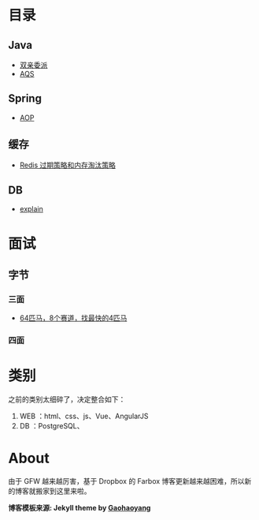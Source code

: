 # 目录

## Java

* [双亲委派](http://linyongchao.github.io/2021/03/25/java-classloader/)
* [AQS](http://linyongchao.github.io/2021/04/06/java-aqs/)

## Spring

* [AOP](http://linyongchao.github.io/2021/03/21/spring-aop/)

## 缓存

* [Redis 过期策略和内存淘汰策略](http://linyongchao.github.io/2020/04/09/redis-expire/)

## DB

* [explain](http://linyongchao.github.io/2021/08/28/mysql-explain/)

# 面试

## 字节

### 三面

* [64匹马，8个赛道，找最快的4匹马](http://linyongchao.github.io/2021/06/17/algorithm-horse/)

### 四面

# 类别

之前的类别太细碎了，决定整合如下：

1. WEB ：html、css、js、Vue、AngularJS
2. DB ：PostgreSQL、

# About

由于 GFW 越来越厉害，基于 Dropbox 的 Farbox 博客更新越来越困难，所以新的博客就搬家到这里来啦。

**博客模板来源:  Jekyll theme by [Gaohaoyang](https://github.com/Gaohaoyang/gaohaoyang.github.io)**
